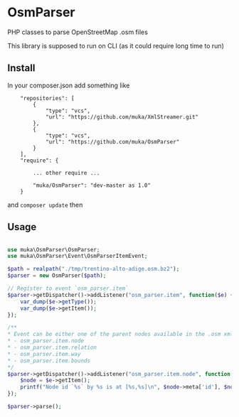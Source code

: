 OsmParser
=========

PHP classes to parse OpenStreetMap .osm files

This library is supposed to run on CLI (as it could require long time to run)


Install
------
In your composer.json add something like
```
    "repositories": [
        {
            "type": "vcs",
            "url": "https://github.com/muka/XmlStreamer.git"
        },
        {
            "type": "vcs",
            "url": "https://github.com/muka/OsmParser"
        }
    ],
    "require": {

        ... other require ...

        "muka/OsmParser": "dev-master as 1.0"
    }

```
and `composer update` then

Usage
------

```php

use muka\OsmParser\OsmParser;
use muka\OsmParser\Event\OsmParserItemEvent;

$path = realpath("./tmp/trentino-alto-adige.osm.bz2");
$parser = new OsmParser($path);

// Register to event `osm_parser.item`
$parser->getDispatcher()->addListener("osm_parser.item", function($e) {
    var_dump($e->getType());
    var_dump($e->getItem());
});

/**
* Event can be either one of the parent nodes available in the .osm xml
* - osm_parser.item.node
* - osm_parser.item.relation
* - osm_parser.item.way
* - osm_parser.item.bounds
*/
$parser->getDispatcher()->addListener("osm_parser.item.node", function($e) {
    $node = $e->getItem();
    printf("Node id `%s` by %s is at [%s,%s]\n", $node->meta['id'], $node->meta['user'], $node->meta['lat'], $node->meta['lon']);
});

$parser->parse();

```
